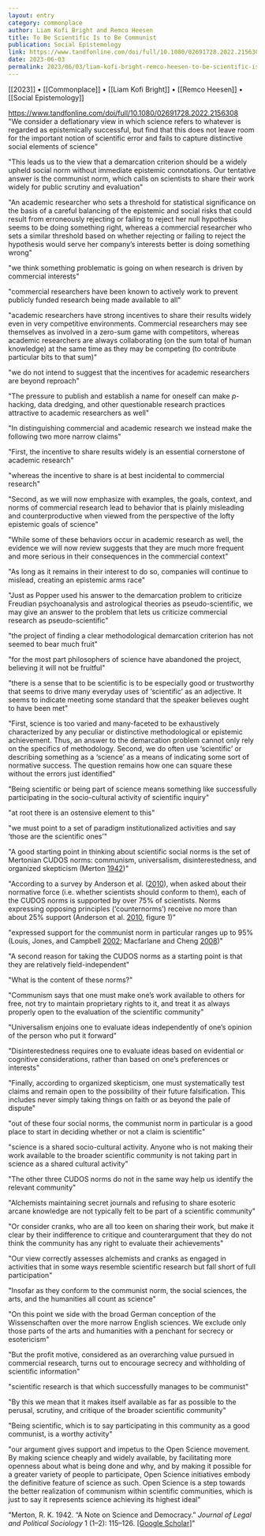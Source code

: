 ```yaml
---
layout: entry
category: commonplace
author: Liam Kofi Bright and Remco Heesen
title: To Be Scientific Is to Be Communist
publication: Social Epistemology
link: https://www.tandfonline.com/doi/full/10.1080/02691728.2022.2156308
date: 2023-06-03
permalink: 2023/06/03/liam-kofi-bright-remco-heesen-to-be-scientific-is-to-be-communist
---
```


[[2023]] • [[Commonplace]] • [[Liam Kofi Bright]] • [[Remco Heesen]] • [[Social Epistemology]]

https://www.tandfonline.com/doi/full/10.1080/02691728.2022.2156308
 
"We consider a deflationary view in which science refers to whatever is regarded as epistemically successful, but find that this does not leave room for the important notion of scientific error and fails to capture distinctive social elements of science"

"This leads us to the view that a demarcation criterion should be a widely upheld social norm without immediate epistemic connotations. Our tentative answer is the communist norm, which calls on scientists to share their work widely for public scrutiny and evaluation"

"An academic researcher who sets a threshold for statistical significance on the basis of a careful balancing of the epistemic and social risks that could result from erroneously rejecting or failing to reject her null hypothesis seems to be doing something right, whereas a commercial researcher who sets a similar threshold based on whether rejecting or failing to reject the hypothesis would serve her company’s interests better is doing something wrong"

"we think something problematic is going on when research is driven by commercial interests"

"commercial researchers have been known to actively work to prevent publicly funded research being made available to all"

"academic researchers have strong incentives to share their results widely even in very competitive environments. Commercial researchers may see themselves as involved in a zero-sum game with competitors, whereas academic researchers are always collaborating (on the sum total of human knowledge) at the same time as they may be competing (to contribute particular bits to that sum)"

"we do not intend to suggest that the incentives for academic researchers are beyond reproach"

"The pressure to publish and establish a name for oneself can make *p*-hacking, data dredging, and other questionable research practices attractive to academic researchers as well"

"In distinguishing commercial and academic research we instead make the following two more narrow claims"

"First, the incentive to share results widely is an essential cornerstone of academic research"

"whereas the incentive to share is at best incidental to commercial research"

"Second, as we will now emphasize with examples, the goals, context, and norms of commercial research lead to behavior that is plainly misleading and counterproductive when viewed from the perspective of the lofty epistemic goals of science"

"While some of these behaviors occur in academic research as well, the evidence we will now review suggests that they are much more frequent and more serious in their consequences in the commercial context"

"As long as it remains in their interest to do so, companies will continue to mislead, creating an epistemic arms race"

"Just as Popper used his answer to the demarcation problem to criticize Freudian psychoanalysis and astrological theories as pseudo-scientific, we may give an answer to the problem that lets us criticize commercial research as pseudo-scientific"

"the project of finding a clear methodological demarcation criterion has not seemed to bear much fruit"

"for the most part philosophers of science have abandoned the project, believing it will not be fruitful"

"there is a sense that to be scientific is to be especially good or trustworthy that seems to drive many everyday uses of ‘scientific’ as an adjective. It seems to indicate meeting some standard that the speaker believes ought to have been met"

"First, science is too varied and many-faceted to be exhaustively characterized by any peculiar or distinctive methodological or epistemic achievement. Thus, an answer to the demarcation problem cannot only rely on the specifics of methodology. Second, we do often use ‘scientific’ or describing something as a ‘science’ as a means of indicating some sort of normative success. The question remains how one can square these without the errors just identified"

"Being scientific or being part of science means something like successfully participating in the socio-cultural activity of scientific inquiry"

"at root there is an ostensive element to this"

"we must point to a set of paradigm institutionalized activities and say ‘those are the scientific ones’"

"A good starting point in thinking about scientific social norms is the set of Mertonian CUDOS norms: communism, universalism, disinterestedness, and organized skepticism (Merton [1942](https://www.tandfonline.com/doi/full/10.1080/02691728.2022.2156308#))"

"According to a survey by Anderson et al. ([2010](https://www.tandfonline.com/doi/full/10.1080/02691728.2022.2156308#)), when asked about their normative force (i.e. whether scientists should conform to them), each of the CUDOS norms is supported by over 75% of scientists. Norms expressing opposing principles (‘counternorms’) receive no more than about 25% support (Anderson et al. [2010](https://www.tandfonline.com/doi/full/10.1080/02691728.2022.2156308#), figure 1)"

"expressed support for the communist norm in particular ranges up to 95% (Louis, Jones, and Campbell [2002](https://www.tandfonline.com/doi/full/10.1080/02691728.2022.2156308#); Macfarlane and Cheng [2008](https://www.tandfonline.com/doi/full/10.1080/02691728.2022.2156308#))"

"A second reason for taking the CUDOS norms as a starting point is that they are relatively field-independent"

"What is the content of these norms?"

"Communism says that one must make one’s work available to others for free, not try to maintain proprietary rights to it, and treat it as always properly open to the evaluation of the scientific community"

"Universalism enjoins one to evaluate ideas independently of one’s opinion of the person who put it forward"

"Disinterestedness requires one to evaluate ideas based on evidential or cognitive considerations, rather than based on one’s preferences or interests"

"Finally, according to organized skepticism, one must systematically test claims and remain open to the possibility of their future falsification. This includes never simply taking things on faith or as beyond the pale of dispute"

"out of these four social norms, the communist norm in particular is a good place to start in deciding whether or not a claim is scientific"

"science is a shared socio-cultural activity. Anyone who is not making their work available to the broader scientific community is not taking part in science as a shared cultural activity"

"The other three CUDOS norms do not in the same way help us identify the relevant community"

"Alchemists maintaining secret journals and refusing to share esoteric arcane knowledge are not typically felt to be part of a scientific community"

"Or consider cranks, who are all too keen on sharing their work, but make it clear by their indifference to critique and counterargument that they do not think the community has any right to evaluate their achievements"

"Our view correctly assesses alchemists and cranks as engaged in activities that in some ways resemble scientific research but fall short of full participation"

"Insofar as they conform to the communist norm, the social sciences, the arts, and the humanities all count as science"

"On this point we side with the broad German conception of the Wissenschaften over the more narrow English sciences. We exclude only those parts of the arts and humanities with a penchant for secrecy or esotericism"

"But the profit motive, considered as an overarching value pursued in commercial research, turns out to encourage secrecy and withholding of scientific information"

"scientific research is that which successfully manages to be communist"

"By this we mean that it makes itself available as far as possible to the perusal, scrutiny, and critique of the broader scientific community"

"Being scientific, which is to say participating in this community as a good communist, is a worthy activity"

"our argument gives support and impetus to the Open Science movement. By making science cheaply and widely available, by facilitating more openness about what is being done and why, and by making it possible for a greater variety of people to participate, Open Science initiatives embody the definitive feature of science as such. Open Science is a step towards the better realization of communism within scientific communities, which is just to say it represents science achieving its highest ideal"

"Merton, R. K. 1942. “A Note on Science and Democracy.” *Journal of Legal and Political Sociology* 1 (1–2): 115–126. [[Google Scholar]](http://scholar.google.com/scholar_lookup?hl=en&volume=1&publication_year=1942&pages=115-126&issue=1%E2%80%932&author=R.+K.+Merton&title=A+Note+on+Science+and+Democracy)"
